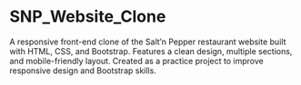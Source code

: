 # SNP_Website_Clone
A responsive front-end clone of the Salt’n Pepper restaurant website built with HTML, CSS, and Bootstrap. Features a clean design, multiple sections, and mobile-friendly layout. Created as a practice project to improve responsive design and Bootstrap skills.
